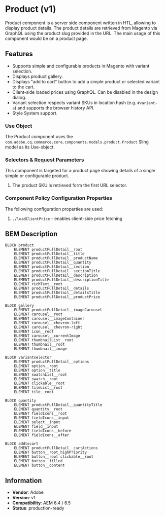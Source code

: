 <!--
Copyright 2019 Adobe Systems Incorporated

Licensed under the Apache License, Version 2.0 (the "License");
you may not use this file except in compliance with the License.
You may obtain a copy of the License at

    http://www.apache.org/licenses/LICENSE-2.0

Unless required by applicable law or agreed to in writing, software
distributed under the License is distributed on an "AS IS" BASIS,
WITHOUT WARRANTIES OR CONDITIONS OF ANY KIND, either express or implied.
See the License for the specific language governing permissions and
limitations under the License.
-->
Product (v1)
====
Product component is a server side component written in HTL, allowing to display product details. The product details are retrieved from Magento via GraphQL using the product slug provided in the URL. The main usage of this component would be on a product page.

## Features

* Supports simple and configurable products in Magento with variant selection.
* Displays product gallery.
* Displays "add to cart" button to add a simple product or selected variant to the cart.
* Client-side loaded prices using GraphQL. Can be disabled in the design dialog.
* Variant selection respects variant SKUs in location hash (e.g. `#variant-a`) and supports the browser history API.
* Style System support.

### Use Object
The Product component uses the `com.adobe.cq.commerce.core.components.models.product.Product` Sling model as its Use-object.

### Selectors & Request Parameters
This component is targeted for a product page showing details of a single simple or configurable product.
1. The product SKU is retrieved form the first URL selector. 

### Component Policy Configuration Properties
The following configuration properties are used:

1. `./loadClientPrice` - enables client-side price fetching

## BEM Description
```
BLOCK product
    ELEMENT productFullDetail__root
    ELEMENT productFullDetail__title
    ELEMENT productFullDetail__productName
    ELEMENT productFullDetail__quantity
    ELEMENT productFullDetail__section
    ELEMENT productFullDetail__sectionTitle
    ELEMENT productFullDetail__description
    ELEMENT productFullDetail__descriptionTitle
    ELEMENT richText__root
    ELEMENT productFullDetail__details
    ELEMENT productFullDetail__detailsTitle
    ELEMENT productFullDetail__productPrice

BLOCK gallery
    ELEMENT productFullDetail__imageCarousel
    ELEMENT carousel__root
    ELEMENT carousel__imageContainer
    ELEMENT carousel__chevron-left
    ELEMENT carousel__chevron-right
    ELEMENT icon__root
    ELEMENT carousel__currentImage
    ELEMENT thumbnailList__root
    ELEMENT thumbnail__root
    ELEMENT thumbnail__image

BLOCK variantselector
    ELEMENT productFullDetail__options
    ELEMENT option__root
    ELEMENT option__title
    ELEMENT swatchList__root
    ELEMENT swatch__root
    ELEMENT clickable__root
    ELEMENT tileList__root
    ELEMENT tile__root

BLOCK quantity
    ELEMENT productFullDetail__quantityTitle
    ELEMENT quantity__root
    ELEMENT fieldIcons__root
    ELEMENT fieldIcons__input
    ELEMENT select__input
    ELEMENT field__input
    ELEMENT fieldIcons__before
    ELEMENT fieldIcons__after

BLOCK addtocart
    ELEMENT productFullDetail__cartActions
    ELEMENT button__root_highPriority
    ELEMENT button__root clickable__root
    ELEMENT button__filled
    ELEMENT button__content
```

## Information
* **Vendor**: Adobe
* **Version**: v1
* **Compatibility**: AEM 6.4 / 6.5
* **Status**: production-ready